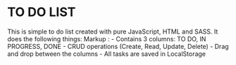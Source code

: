 # TO DO LIST 
This is simple to do list created with pure JavaScript, HTML and SASS. It does the following things:
Markup : - Contains 3 columns: TO DO, IN PROGRESS, DONE 
         - CRUD operations (Create, Read, Update, Delete)
         - Drag and drop between the columns 
         - All tasks are saved in LocalStorage
